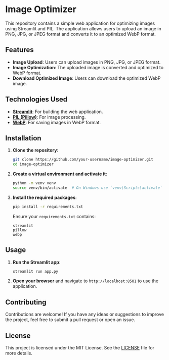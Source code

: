 # Image Optimizer

This repository contains a simple web application for optimizing images using Streamlit and PIL. The application allows users to upload an image in PNG, JPG, or JPEG format and converts it to an optimized WebP format.

## Features

- **Image Upload**: Users can upload images in PNG, JPG, or JPEG format.
- **Image Optimization**: The uploaded image is converted and optimized to WebP format.
- **Download Optimized Image**: Users can download the optimized WebP image.

## Technologies Used

- **[Streamlit](https://streamlit.io/)**: For building the web application.
- **[PIL (Pillow)](https://python-pillow.org/)**: For image processing.
- **[WebP](https://pypi.org/project/webp/)**: For saving images in WebP format.

## Installation

1. **Clone the repository**:
   ```bash
   git clone https://github.com/your-username/image-optimizer.git
   cd image-optimizer
   ```

2. **Create a virtual environment and activate it**:
   ```bash
   python -m venv venv
   source venv/bin/activate  # On Windows use `venv\Scripts\activate`
   ```

3. **Install the required packages**:
   ```bash
   pip install -r requirements.txt
   ```

   Ensure your `requirements.txt` contains:
   ```text
   streamlit
   pillow
   webp
   ```

## Usage

1. **Run the Streamlit app**:
   ```bash
   streamlit run app.py
   ```

2. **Open your browser** and navigate to `http://localhost:8501` to use the application.


## Contributing

Contributions are welcome! If you have any ideas or suggestions to improve the project, feel free to submit a pull request or open an issue.

## License

This project is licensed under the MIT License. See the [LICENSE](LICENSE) file for more details.
